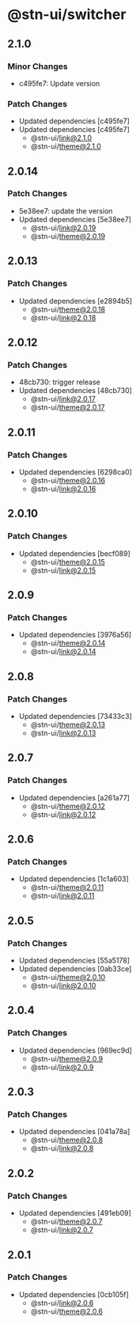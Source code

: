 # @stn-ui/switcher

## 2.1.0

### Minor Changes

- c495fe7: Update version

### Patch Changes

- Updated dependencies [c495fe7]
- Updated dependencies [c495fe7]
  - @stn-ui/link@2.1.0
  - @stn-ui/theme@2.1.0

## 2.0.14

### Patch Changes

- 5e38ee7: update the version
- Updated dependencies [5e38ee7]
  - @stn-ui/link@2.0.19
  - @stn-ui/theme@2.0.19

## 2.0.13

### Patch Changes

- Updated dependencies [e2894b5]
  - @stn-ui/theme@2.0.18
  - @stn-ui/link@2.0.18

## 2.0.12

### Patch Changes

- 48cb730: trigger release
- Updated dependencies [48cb730]
  - @stn-ui/link@2.0.17
  - @stn-ui/theme@2.0.17

## 2.0.11

### Patch Changes

- Updated dependencies [6298ca0]
  - @stn-ui/theme@2.0.16
  - @stn-ui/link@2.0.16

## 2.0.10

### Patch Changes

- Updated dependencies [becf089]
  - @stn-ui/theme@2.0.15
  - @stn-ui/link@2.0.15

## 2.0.9

### Patch Changes

- Updated dependencies [3976a56]
  - @stn-ui/theme@2.0.14
  - @stn-ui/link@2.0.14

## 2.0.8

### Patch Changes

- Updated dependencies [73433c3]
  - @stn-ui/theme@2.0.13
  - @stn-ui/link@2.0.13

## 2.0.7

### Patch Changes

- Updated dependencies [a261a77]
  - @stn-ui/theme@2.0.12
  - @stn-ui/link@2.0.12

## 2.0.6

### Patch Changes

- Updated dependencies [1c1a603]
  - @stn-ui/theme@2.0.11
  - @stn-ui/link@2.0.11

## 2.0.5

### Patch Changes

- Updated dependencies [55a5178]
- Updated dependencies [0ab33ce]
  - @stn-ui/theme@2.0.10
  - @stn-ui/link@2.0.10

## 2.0.4

### Patch Changes

- Updated dependencies [969ec9d]
  - @stn-ui/theme@2.0.9
  - @stn-ui/link@2.0.9

## 2.0.3

### Patch Changes

- Updated dependencies [041a78a]
  - @stn-ui/theme@2.0.8
  - @stn-ui/link@2.0.8

## 2.0.2

### Patch Changes

- Updated dependencies [491eb09]
  - @stn-ui/theme@2.0.7
  - @stn-ui/link@2.0.7

## 2.0.1

### Patch Changes

- Updated dependencies [0cb105f]
  - @stn-ui/link@2.0.6
  - @stn-ui/theme@2.0.6
